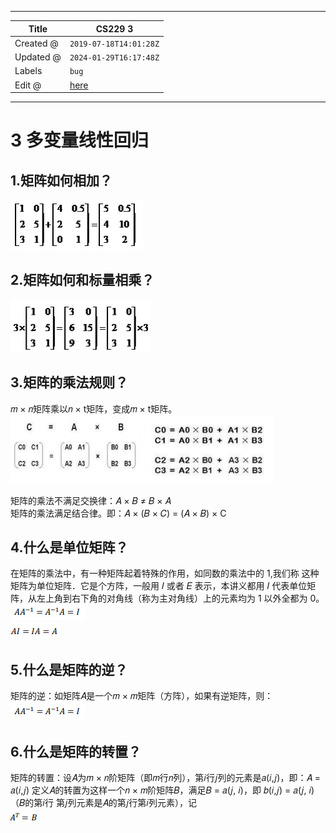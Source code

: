 -----

| Title     | CS229 3                                           |
| --------- | ------------------------------------------------- |
| Created @ | `2019-07-18T14:01:28Z`                            |
| Updated @ | `2024-01-29T16:17:48Z`                            |
| Labels    | `bug`                                             |
| Edit @    | [here](https://github.com/junxnone/csc/issues/14) |

-----

# 3 多变量线性回归

## 1.矩阵如何相加？

![image](media/663302ba8a87d5e955718edf10b490df6b2e2b93.png)

## 2.矩阵如何和标量相乘？

![image](media/d45742cfbc9f44f8d0153e94e207a229456244ea.png)

## 3.矩阵的乘法规则？

𝑚 × 𝑛矩阵乘以𝑛 × t矩阵，变成𝑚 × t矩阵。  
![image](media/359905b5c94f7060beac886e796a410539ff6511.png)

矩阵的乘法不满足交换律：𝐴 × 𝐵 ≠ 𝐵 × 𝐴  
矩阵的乘法满足结合律。即：𝐴 × (𝐵 × 𝐶) = (𝐴 × 𝐵) × C

## 4.什么是单位矩阵？

在矩阵的乘法中，有一种矩阵起着特殊的作用，如同数的乘法中的 1,我们称 这种矩阵为单位矩阵．它是个方阵，一般用 𝐼 或者 𝐸 表示，本讲义都用
𝐼 代表单位矩阵，从左上角到右下角的对角线（称为主对角线）上的元素均为 1 以外全都为 0。  
![image](media/bdbd1091fe8d21bee02829b1cb3a414c084682d7.png)  
![image](media/552c651e2936caa76fb307e690e2d19d816252f5.png)

## 5.什么是矩阵的逆？

矩阵的逆：如矩阵𝐴是一个𝑚 × 𝑚矩阵（方阵），如果有逆矩阵，则：  
![image](media/3fe9dd9f3b4a8c722c5c189868a3678bdcdaf7ce.png)

## 6.什么是矩阵的转置？

矩阵的转置：设𝐴为𝑚 × 𝑛阶矩阵（即𝑚行𝑛列），第𝑖行𝑗列的元素是𝑎(𝑖,𝑗)，即：𝐴 = 𝑎(𝑖,𝑗) 定义𝐴的转置为这样一个𝑛 ×
𝑚阶矩阵𝐵，满足𝐵 = 𝑎(𝑗, 𝑖)，即 𝑏(𝑖,𝑗) = 𝑎(𝑗, 𝑖)（𝐵的第𝑖行
第𝑗列元素是𝐴的第𝑗行第𝑖列元素），记  
![image](media/192bd40922704b6c5120728bc36c9dbb1be5eecf.png)
